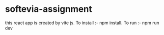 # softevia-assignment

this react app is created by vite js.
To install :- npm install.
To run :- npm run dev
